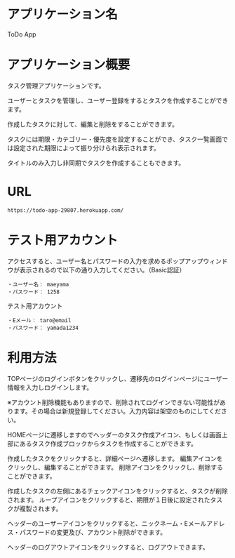 # アプリケーション名

ToDo App

# アプリケーション概要

タスク管理アプリケーションです。

ユーザーとタスクを管理し、ユーザー登録をするとタスクを作成することができます。

作成したタスクに対して、編集と削除をすることができます。

タスクには期限・カテゴリー・優先度を設定することができ、タスク一覧画面では設定された期限によって振り分けられ表示されます。

タイトルのみ入力し非同期でタスクを作成することもできます。


# URL

    https://todo-app-29807.herokuapp.com/

# テスト用アカウント

アクセスすると、ユーザー名とパスワードの入力を求めるポップアップウィンドウが表示されるので以下の通り入力してください。（Basic認証）

    ・ユーザー名： maeyama
    ・パスワード： 1258

テスト用アカウント

    ・Eメール： taro@email
    ・パスワード： yamada1234

# 利用方法

TOPページのログインボタンをクリックし、遷移先のログインページにユーザー情報を入力しログインします。

※アカウント削除機能もありますので、削除されてログインできない可能性があります。その場合は新規登録してください。入力内容は架空のものにしてください。

HOMEページに遷移しますのでヘッダーのタスク作成アイコン、もしくは画面上部にあるタスク作成ブロックからタスクを作成することができます。

作成したタスクをクリックすると、詳細ページへ遷移します。
編集アイコンをクリックし、編集することができます。
削除アイコンをクリックし、削除することができます。

作成したタスクの左側にあるチェックアイコンをクリックすると、タスクが削除されます。
ループアイコンをクリックすると、期限が１日後に設定されたタスクが複製されます。

ヘッダーのユーザーアイコンをクリックすると、ニックネーム・Eメールアドレス・パスワードの変更及び、アカウント削除ができます。

ヘッダーのログアウトアイコンをクリックすると、ログアウトできます。